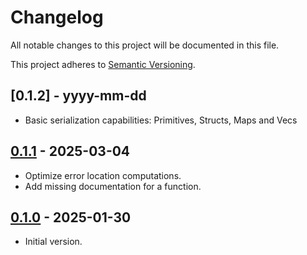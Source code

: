 # Changelog

All notable changes to this project will be documented in this file.

This project adheres to [Semantic Versioning](https://semver.org/spec/v2.0.0.html).

## [0.1.2] - yyyy-mm-dd

- Basic serialization capabilities: Primitives, Structs, Maps and Vecs

## [0.1.1] - 2025-03-04

- Optimize error location computations.
- Add missing documentation for a function.

## [0.1.0] - 2025-01-30

- Initial version.

[Unreleased]: https://github.com/LechintanTudor/serde_ccl/compare/v0.1.1...HEAD
[0.1.1]: https://github.com/LechintanTudor/serde_ccl/compare/v0.1.0...v0.1.1
[0.1.0]: https://github.com/LechintanTudor/serde_ccl/releases/tag/v0.1.0
